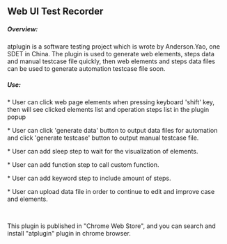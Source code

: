 <p>
<h2>Web UI Test Recorder</h2>
<h5>Overview:</h5>
atplugin is a software testing project which is wrote by Anderson.Yao, one SDET in China. The plugin is used to generate web elements, steps data and manual testcase file quickly, then web elements and steps data files can be used to generate automation testcase file soon.
</p>
<p>
<h5>Use:</h5>
<p>* User can click web page elements when pressing keyboard 'shift' key, then will see clicked elements list and operation steps list in the plugin popup</p>
<p>* User can click 'generate data' button to output data files for automation and click 'generate testcase' button to output manual testcase file.</p>
<p>* User can add sleep step to wait for the visualization of elements.</p>
<p>* User can add function step to call custom function.</p>
<p>* User can add keyword step to include amount of steps.</p>
<p>* User can upload data file in order to continue to edit and improve case and elements.</p>
</p>
<br>
<p>
This plugin is published in "Chrome Web Store", and you can search and install "atplugin" plugin in chrome browser.
</p>